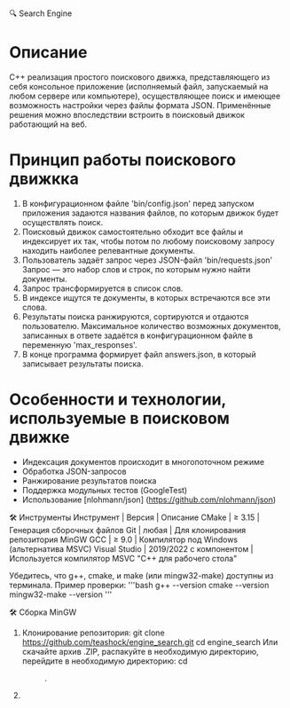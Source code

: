 🔍 Search Engine

# Описание
C++ реализация простого поискового движка, представляющего из себя
консольное приложение (исполняемый файл, запускаемый на любом сервере или компьютере),
осуществляющее поиск и имеющее возможность настройки через файлы формата JSON.
Применённые решения можно впоследствии встроить в поисковый движок работающий на веб.

# Принцип работы поискового движкка
1. В конфигурационном файле 'bin/config.json' перед запуском приложения задаются названия
файлов, по которым движок будет осуществлять поиск.
2. Поисковый движок самостоятельно обходит все файлы и индексирует их так,
чтобы потом по любому поисковому запросу находить наиболее релевантные документы.
3. Пользователь задаёт запрос через JSON-файл 'bin/requests.json' Запрос — это
набор слов и строк, по которым нужно найти документы.
4. Запрос трансформируется в список слов.
5. В индексе ищутся те документы, в которых встречаются все эти слова.
6. Результаты поиска ранжируются, сортируются и отдаются пользователю.
Максимальное количество возможных документов, записанных в ответе
задаётся в конфигурационном файле в переменную 'max_responses'.
8. В конце программа формирует файл answers.json, в который записывает
результаты поиска.

# Особенности и технологии, используемые в поисковом движке
- Индексация документов происходит в многопоточном режиме
- Обработка JSON-запросов
- Ранжирование результатов поиска
- Поддержка модульных тестов (GoogleTest)
- Использование [nlohmann/json] (https://github.com/nlohmann/json)

🛠️ Инструменты
Инструмент    | Версия                   | Описание
CMake         | ≥ 3.15                   | Генерация сборочных файлов
Git	          | любая	                   | Для клонирования репозитория
MinGW	GCC     | ≥ 9.0	                   | Компилятор под Windows (альтернатива MSVC)
Visual Studio |	2019/2022 с компонентом  | Используется компилятор MSVC
                "C++ для рабочего стола" 

Убедитесь, что g++, cmake, и make (или mingw32-make) доступны из терминала.
Пример проверки:
'''bash
g++ --version
cmake --version
mingw32-make --version
'''


🛠️ Сборка MinGW
1. Клонирование репозитория:
   git clone https://github.com/teashock/engine_search.git
   cd engine_search
   Или скачайте архив .ZIP, распакуйте в необходимую директорию, перейдите в необходимую директорию:
   cd <dir>.
2.

